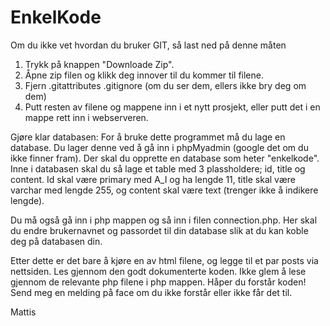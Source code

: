 # EnkelKode

Om du ikke vet hvordan du bruker GIT, så last ned på denne måten
1. Trykk på knappen "Downloade Zip".
2. Åpne zip filen og klikk deg innover til du kommer til filene.
3. Fjern .gitattributes .gitignore (om du ser dem, ellers ikke bry deg om dem)
4. Putt resten av filene og mappene inn i et nytt prosjekt, eller putt det i en mappe rett inn i webserveren.


Gjøre klar databasen:
For å bruke dette programmet må du lage en database. Du lager denne ved å gå inn i phpMyadmin (google det om du ikke finner fram). 
Der skal du opprette en database som heter "enkelkode". Inne i databasen skal du så lage et table med 3 plassholdere; id, title
og content. Id skal være primary med A_I og ha lengde 11, title skal være varchar med lengde 255, og content skal være text 
(trenger ikke å indikere lengde).
 
Du må også gå inn i php mappen og så inn i filen connection.php. Her skal du endre brukernavnet og passordet til din database
slik at du kan koble deg på databasen din.

Etter dette er det bare å kjøre en av html filene, og legge til et par posts via nettsiden. Les gjennom den godt dokumenterte
koden. Ikke glem å lese gjennom de relevante php filene i php mappen. Håper du forstår koden! Send meg en melding på face om 
du ikke forstår eller ikke får det til.

Mattis
